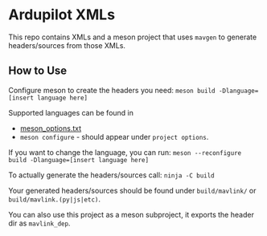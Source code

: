 # Ardupilot XMLs
This repo contains XMLs and a meson project that uses `mavgen` to generate headers/sources from those XMLs.

## How to Use
Configure meson to create the headers you need:
`meson build -Dlanguage=[insert language here]`

Supported languages can be found in
*   [meson_options.txt](meson_options.txt)
*   `meson configure` - should appear under `project options`.

If you want to change the language, you can run:
`meson --reconfigure build -Dlanguage=[insert language here]`

To actually generate the headers/sources call:
`ninja -C build`

Your generated headers/sources should be found under `build/mavlink/` or `build/mavlink.(py|js|etc)`.

You can also use this project as a meson subproject, it exports the header dir as `mavlink_dep`.
